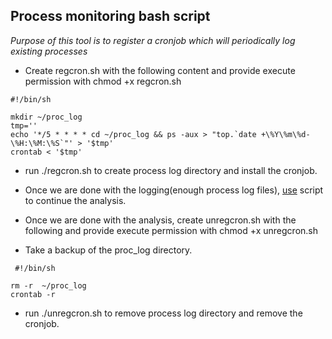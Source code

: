 ## Process monitoring bash script

*Purpose of this tool is to register a cronjob which will periodically log existing processes*

- Create regcron.sh with the following content and provide execute permission with chmod +x regcron.sh

```
#!/bin/sh

mkdir ~/proc_log
tmp=''
echo '*/5 * * * * cd ~/proc_log && ps -aux > "top.`date +\%Y\%m\%d-\%H:\%M:\%S`"' > '$tmp'
crontab < '$tmp'
```

- run ./regcron.sh to create process log directory and install the cronjob.

- Once we are done with the logging(enough process log files), [use](analyze.md) script to continue the analysis.

- Once we are done with the analysis, create unregcron.sh with the following and provide execute permission with chmod +x unregcron.sh

- Take a backup of the proc_log directory.

```
 #!/bin/sh

rm -r  ~/proc_log
crontab -r
```

- run ./unregcron.sh to remove process log directory and remove the cronjob.

